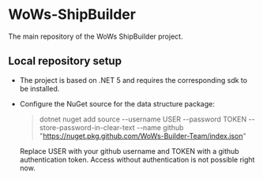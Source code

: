 # WoWs-ShipBuilder

The main repository of the WoWs ShipBuilder project.

## Local repository setup

* The project is based on .NET 5 and requires the corresponding sdk to be installed.
* Configure the NuGet source for the data structure package:
  > dotnet nuget add source --username USER --password TOKEN --store-password-in-clear-text --name github "https://nuget.pkg.github.com/WoWs-Builder-Team/index.json"

  Replace USER with your github username and TOKEN with a github authentication token. Access without authentication is
  not possible right now.
